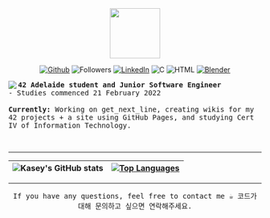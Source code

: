 <div id="header" align="center">
  <img src="https://media3.giphy.com/media/pEuD18F5xjR9SNVmYz/giphy.gif?cid=ecf05e47gdwngt16tetds5hsq3zgzb7yy2kfrdfjmtv0ef5a&rid=giphy.gif&ct=s" width="100"/>
</div>

<div align="center">
  
[![Github](https://img.shields.io/badge/GitHub-100000?style=for-the-badge&logo=github&logoColor=white)](https://github.com/kaseypsbrice/42-Cursus)
![Followers](https://img.shields.io/github/followers/kaseypsbrice?style=for-the-badge)
[![LinkedIn](https://img.shields.io/badge/LinkedIn-0077B5?style=for-the-badge&logo=linkedin&logoColor=white)](https://www.linkedin.com/in/kaseybrice/)
![C](https://img.shields.io/badge/C-00599C?style=for-the-badge&logo=c&logoColor=white)
![HTML](https://img.shields.io/badge/HTML-239120?style=for-the-badge&logo=html5&logoColor=white)
[![Blender](https://img.shields.io/badge/blender-%23F5792A.svg?style=for-the-badge&logo=blender&logoColor=white)](https://www.blender.org/)

</div>

[<img align="left" src="https://badge42.vercel.app/api/v2/cl3kqxp4p001109mmgul4jrzv/stats?cursusId=21&coalitionId=177" />](https://github.com/JaeSeoKim/badge42)

<tt><b>42 Adelaide student and Junior Software Engineer</b></tt><br>
<tt>- Studies commenced 21 February 2022</tt><br><br>
<tt><b>Currently:</b> Working on get_next_line, creating wikis for my 42 projects + a site using GitHub Pages, and studying Cert IV of Information Technology.</tt>

<br clear="left"/>

<hr>

<div align="center">

| ![Kasey's GitHub stats](https://github-readme-stats.vercel.app/api?username=kaseypsbrice&show_icons=true&hide=contribs,prs&cache_seconds=86400&theme=aura_dark) | [![Top Languages](https://github-readme-stats.vercel.app/api/top-langs/?username=kaseypsbrice&layout=compact&theme=aura_dark)](https://github.com/anuraghazra/github-readme-stats) |
|---|---|
  
</div>

<hr>

<div align="center">
<tt>If you have any questions, feel free to contact me ☕ 코드가 대해 문의하고 싶으면 연락해주세요.</tt>
</div>
